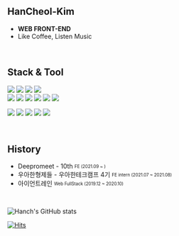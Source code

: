 ## HanCheol-Kim

- **WEB FRONT-END**   
- Like Coffee, Listen Music

<br>

## Stack & Tool
 <img src="https://img.shields.io/badge/-Typescript-4075bb?&logo=TypeScript&logoColor=white"> <img src="https://img.shields.io/badge/-Babel-F9DC3E?&logo=Babel&logoColor=white"> <img src="https://img.shields.io/badge/-Webpack-8DD6F9?&logo=Webpack&logoColor=black"> <img src="https://img.shields.io/badge/-React-61DAFB?&logo=React&logoColor=black">   
 <img src="https://img.shields.io/badge/-Go-00ADD8?&logo=Go&logoColor=white"> 
  <img src="https://img.shields.io/badge/-Express-000000?&logo=Express&logoColor=white"> <img src="https://img.shields.io/badge/-MySQL-4479A1?&logo=MySQL&logoColor=white"> <img src="https://img.shields.io/badge/-Postgresql-4169E1?&logo=PostgreSQL&logoColor=white"> <img src="https://img.shields.io/badge/-Elastic Stack-005571?&logo=Elastic Stack&logoColor=white">
  <img src="https://img.shields.io/badge/-NGINX-009639?&logo=NGINX&logoColor=white">

  <img src="https://img.shields.io/badge/-VSCode-0052CC?&logo=Visual Studio Code&logoColor=white"> <img src="https://img.shields.io/badge/-Slack-4A154B?&logo=Slack&logoColor=white"> 
 <img src="https://img.shields.io/badge/-Notion-000000?&logo=Notion&logoColor=white"> 
  <img src="https://img.shields.io/badge/-Github-000000?&logo=Github&logoColor=white"> 
  <img src="https://img.shields.io/badge/-Bitbucket-0052CC?&logo=Bitbucket&logoColor=white">

<br>

## History   
- Deepromeet - 10th <sub><sup>FE (2021.09 ~ )</sup></sub>   
- 우아한형제들 - 우아한테크캠프 4기 <sub><sup>FE intern (2021.07 ~ 2021.08)</sup></sub>   
- 아이언트레인 <sub><sup>Web FullStack (2019.12 ~ 2020.10)</sup></sub>

<br>

![Hanch's GitHub stats](https://github-readme-stats.vercel.app/api?username=Hancheo&show_icons=true&theme=dracula)



[![Hits](https://hits.seeyoufarm.com/api/count/incr/badge.svg?url=https%3A%2F%2Fgithub.com%2Fhancheo%2Fhit-counter&count_bg=%2379C83D&title_bg=%23555555&icon=cliqz.svg&icon_color=%23E7E7E7&title=hits&edge_flat=false)](https://hits.seeyoufarm.com)
